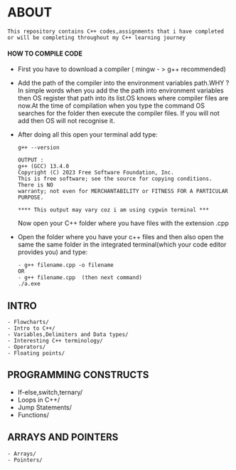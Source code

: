 # ABOUT

```
This repository contains C++ codes,assignments that i have completed or will be completing throughout my C++ learning journey
```

#### HOW TO COMPILE CODE

* First you have to download a compiler ( mingw - > g++ recommended)
* Add the path of the compiler into the environment variables path.WHY ? In simple words when you add the the path into environment variables then OS register that path into its list.OS knows where compiler files are now.At the time of compilation when you type the command OS searches for the folder then execute the compiler files. If you will not add then OS will not recognise it.
* After doing all this open your terminal add type:

  ```
  g++ --version

  OUTPUT : 
  g++ (GCC) 13.4.0
  Copyright (C) 2023 Free Software Foundation, Inc.
  This is free software; see the source for copying conditions.  There is NO
  warranty; not even for MERCHANTABILITY or FITNESS FOR A PARTICULAR PURPOSE.

  **** This output may vary coz i am using cygwin terminal ***
  ```

  Now open your C++ folder where you have files with the extension .cpp
* Open the folder where you have your c++ files and then also open the same the same folder in the integrated terminal(which your code editor provides you) and type:

  ```
  - g++ filename.cpp -o filename 
  OR 
  - g++ filename.cpp  (then next command)
  ./a.exe
  ```

## INTRO

```
- Flowcharts/
- Intro to C++/
- Variables,Delimiters and Data types/
- Interesting C++ terminology/
- Operators/
- Floating points/
```

## PROGRAMMING CONSTRUCTS

- If-else,switch,ternary/
- Loops in C++/
- Jump Statements/
- Functions/

## ARRAYS AND POINTERS

```
- Arrays/
- Pointers/
```
